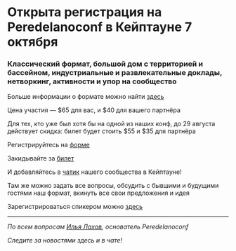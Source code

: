 # Открыта регистрация на **Peredelanoconf** в Кейптауне 7 октября

### Классический формат, большой дом с территорией и бассейном, индустриальные и развлекательные доклады, нетворкинг, активности и упор на сообщество

Больше информации о формате можно найти [здесь](/./confs/standard.md)

Цена участия — $65 для вас, и $40 для вашего партнёра

Для тех, кто уже был хотя бы на одной из наших конф, до 29 августа действует скидка: билет будет стоить $55 и $35 для партнёра

Регистрируйтесь на [форме](https://docs.google.com/forms/d/1tf_bRS9zVJBwO1ydyH0-TPUm7Ckvpa-IqnNUUsoBeOQ)

Закидывайте за [билет](/./guides/how-to-pay.md)

И добавляйтесь в [чатик](https://t.me/peredelano_capetown) нашего сообщества в Кейптауне! 

Там же можно задать все вопросы, обсудить с бывшими и будущими гостями наш формат, вкинуть все свои предложения и идея

Зарегистрироваться спикером можно [здесь](/./guides/tech-speech.md)

---

_По всем вопросам [Илья Лахов](https://t.me/ilakhov), основатель Peredelanoconf_

_Следите за новостями здесь и в чате!_
